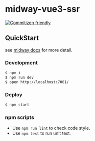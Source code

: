 # midway-vue3-ssr

[![Commitizen friendly](https://img.shields.io/badge/commitizen-friendly-brightgreen.svg)](http://commitizen.github.io/cz-cli/)

## QuickStart

<!-- add docs here for user -->

see [midway docs][midway] for more detail.

### Development

```bash
$ npm i
$ npm run dev
$ open http://localhost:7001/
```

### Deploy

```bash
$ npm start
```

### npm scripts

- Use `npm run lint` to check code style.
- Use `npm test` to run unit test.


[midway]: https://midwayjs.org
